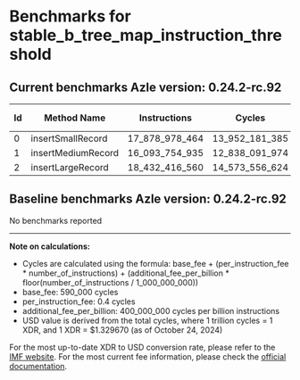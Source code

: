 # Benchmarks for stable_b_tree_map_instruction_threshold

## Current benchmarks Azle version: 0.24.2-rc.92

| Id  | Method Name        | Instructions   | Cycles         | USD           | USD/Million Calls |
| --- | ------------------ | -------------- | -------------- | ------------- | ----------------- |
| 0   | insertSmallRecord  | 17_878_978_464 | 13_952_181_385 | $0.0185517970 | $18_551.79        |
| 1   | insertMediumRecord | 16_093_754_935 | 12_838_091_974 | $0.0170704258 | $17_070.42        |
| 2   | insertLargeRecord  | 18_432_416_560 | 14_573_556_624 | $0.0193780210 | $19_378.02        |

## Baseline benchmarks Azle version: 0.24.2-rc.92

No benchmarks reported

---

**Note on calculations:**

-   Cycles are calculated using the formula: base_fee + (per_instruction_fee \* number_of_instructions) + (additional_fee_per_billion \* floor(number_of_instructions / 1_000_000_000))
-   base_fee: 590_000 cycles
-   per_instruction_fee: 0.4 cycles
-   additional_fee_per_billion: 400_000_000 cycles per billion instructions
-   USD value is derived from the total cycles, where 1 trillion cycles = 1 XDR, and 1 XDR = $1.329670 (as of October 24, 2024)

For the most up-to-date XDR to USD conversion rate, please refer to the [IMF website](https://www.imf.org/external/np/fin/data/rms_sdrv.aspx).
For the most current fee information, please check the [official documentation](https://internetcomputer.org/docs/current/developer-docs/gas-cost#execution).
